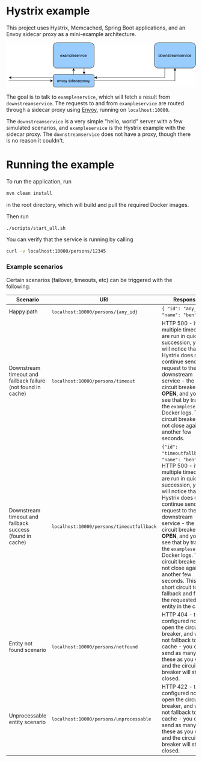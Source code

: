 # Hystrix example

This project uses Hystrix, Memcached, Spring Boot applications, and an Envoy sidecar proxy as a mini-example architecture. 

![Diagram](diagram.png)

The goal is to talk to `exampleservice`, which will fetch a result from `downstreamservice`. The requests to and from `exampleservice` are routed through a sidecar proxy using [Envoy](https://envoyproxy.io), running on `localhost:10000`.

The `downstreamservice` is a very simple "hello, world" server with a few simulated scenarios, and `exampleservice` is the Hystrix example with the sidecar proxy. The `downstreamservice` does not have a proxy, though there is no reason it couldn't.

# Running the example

To run the application, run
```bash
mvn clean install
```
in the root directory, which will build and pull the required Docker images.

Then run
```bash
./scripts/start_all.sh
```

You can verify that the service is running by calling
```bash
curl -v localhost:10000/persons/12345
```

### Example scenarios

Certain scenarios (failover, timeouts, etc) can be triggered with the following:

Scenario | URI | Response 
--- | --- | ---
Happy path | `localhost:10000/persons/{any_id}` | `{ "id": "any_id", "name": "ben" }`
Downstream timeout and failback failure (not found in cache) | `localhost:10000/persons/timeout` | HTTP 500 - if multiple timeouts are run in quick succession, you will notice that Hystrix does not continue send the request to the downstream service - the circuit breaker will **OPEN**, and you can see that by trailing the `exampleservice` Docker logs. The circuit breaker will not close again for another few seconds.
Downstream timeout and failback success (found in cache) | `localhost:10000/persons/timeoutfallback` | `{"id": "timeoutfallback", "name": "ben"}` HTTP 500 - if multiple timeouts are run in quick succession, you will notice that Hystrix does not continue send the request to the downstream service - the circuit breaker will **OPEN**, and you can see that by trailing the `exampleservice` Docker logs. The circuit breaker will not close again for another few seconds. This will short circuit to the fallback and find the requested entity in the cache. 
Entity not found scenario | `localhost:10000/persons/notfound` | HTTP 404 - this is configured not to open the circuit breaker, and will not fallback to the cache - you can send as many of these as you want and the circuit breaker will stay closed.
Unprocessable entity scenario | `localhost:10000/persons/unprocessable` | HTTP 422 - this is configured not to open the circuit breaker, and will not fallback to the cache - you can send as many of these as you want and the circuit breaker will stay closed.
